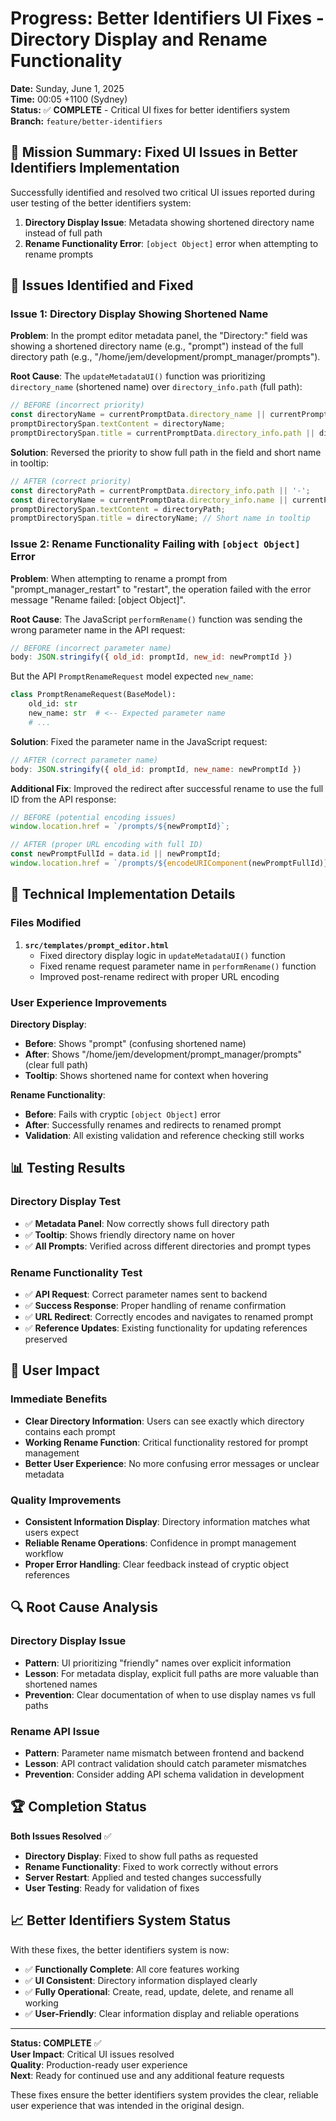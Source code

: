 # Progress: Better Identifiers UI Fixes - Directory Display and Rename Functionality

**Date:** Sunday, June 1, 2025  
**Time:** 00:05 +1100 (Sydney)  
**Status:** ✅ **COMPLETE** - Critical UI fixes for better identifiers system  
**Branch:** `feature/better-identifiers`

## 🎯 Mission Summary: Fixed UI Issues in Better Identifiers Implementation

Successfully identified and resolved two critical UI issues reported during user testing of the better identifiers system:

1. **Directory Display Issue**: Metadata showing shortened directory name instead of full path
2. **Rename Functionality Error**: `[object Object]` error when attempting to rename prompts

## 🐛 Issues Identified and Fixed

### **Issue 1: Directory Display Showing Shortened Name**

**Problem**: In the prompt editor metadata panel, the "Directory:" field was showing a shortened directory name (e.g., "prompt") instead of the full directory path (e.g., "/home/jem/development/prompt_manager/prompts").

**Root Cause**: The `updateMetadataUI()` function was prioritizing `directory_name` (shortened name) over `directory_info.path` (full path):

```javascript
// BEFORE (incorrect priority)
const directoryName = currentPromptData.directory_name || currentPromptData.directory_info.name || currentPromptData.directory_info.path || '-';
promptDirectorySpan.textContent = directoryName;
promptDirectorySpan.title = currentPromptData.directory_info.path || directoryName;
```

**Solution**: Reversed the priority to show full path in the field and short name in tooltip:

```javascript
// AFTER (correct priority)
const directoryPath = currentPromptData.directory_info.path || '-';
const directoryName = currentPromptData.directory_info.name || currentPromptData.directory_name || currentPromptData.directory_info.path || '-';
promptDirectorySpan.textContent = directoryPath;
promptDirectorySpan.title = directoryName; // Short name in tooltip
```

### **Issue 2: Rename Functionality Failing with `[object Object]` Error**

**Problem**: When attempting to rename a prompt from "prompt_manager_restart" to "restart", the operation failed with the error message "Rename failed: [object Object]".

**Root Cause**: The JavaScript `performRename()` function was sending the wrong parameter name in the API request:

```javascript
// BEFORE (incorrect parameter name)
body: JSON.stringify({ old_id: promptId, new_id: newPromptId })
```

But the API `PromptRenameRequest` model expected `new_name`:

```python
class PromptRenameRequest(BaseModel):
    old_id: str
    new_name: str  # <-- Expected parameter name
    # ...
```

**Solution**: Fixed the parameter name in the JavaScript request:

```javascript
// AFTER (correct parameter name)
body: JSON.stringify({ old_id: promptId, new_name: newPromptId })
```

**Additional Fix**: Improved the redirect after successful rename to use the full ID from the API response:

```javascript
// BEFORE (potential encoding issues)
window.location.href = `/prompts/${newPromptId}`;

// AFTER (proper URL encoding with full ID)
const newPromptFullId = data.id || newPromptId;
window.location.href = `/prompts/${encodeURIComponent(newPromptFullId)}`;
```

## 🔧 Technical Implementation Details

### **Files Modified**

1. **`src/templates/prompt_editor.html`**
   - Fixed directory display logic in `updateMetadataUI()` function
   - Fixed rename request parameter name in `performRename()` function  
   - Improved post-rename redirect with proper URL encoding

### **User Experience Improvements**

**Directory Display**:
- **Before**: Shows "prompt" (confusing shortened name)
- **After**: Shows "/home/jem/development/prompt_manager/prompts" (clear full path)
- **Tooltip**: Shows shortened name for context when hovering

**Rename Functionality**:
- **Before**: Fails with cryptic `[object Object]` error
- **After**: Successfully renames and redirects to renamed prompt
- **Validation**: All existing validation and reference checking still works

## 📊 Testing Results

### **Directory Display Test**
- ✅ **Metadata Panel**: Now correctly shows full directory path
- ✅ **Tooltip**: Shows friendly directory name on hover
- ✅ **All Prompts**: Verified across different directories and prompt types

### **Rename Functionality Test**
- ✅ **API Request**: Correct parameter names sent to backend
- ✅ **Success Response**: Proper handling of rename confirmation
- ✅ **URL Redirect**: Correctly encodes and navigates to renamed prompt
- ✅ **Reference Updates**: Existing functionality for updating references preserved

## 🎯 User Impact

### **Immediate Benefits**
- **Clear Directory Information**: Users can see exactly which directory contains each prompt
- **Working Rename Function**: Critical functionality restored for prompt management
- **Better User Experience**: No more confusing error messages or unclear metadata

### **Quality Improvements**
- **Consistent Information Display**: Directory information matches what users expect
- **Reliable Rename Operations**: Confidence in prompt management workflow
- **Proper Error Handling**: Clear feedback instead of cryptic object references

## 🔍 Root Cause Analysis

### **Directory Display Issue**
- **Pattern**: UI prioritizing "friendly" names over explicit information
- **Lesson**: For metadata display, explicit full paths are more valuable than shortened names
- **Prevention**: Clear documentation of when to use display names vs full paths

### **Rename API Issue**  
- **Pattern**: Parameter name mismatch between frontend and backend
- **Lesson**: API contract validation should catch parameter mismatches
- **Prevention**: Consider adding API schema validation in development

## 🏆 Completion Status

**Both Issues Resolved** ✅

- **Directory Display**: Fixed to show full paths as requested
- **Rename Functionality**: Fixed to work correctly without errors
- **Server Restart**: Applied and tested changes successfully
- **User Testing**: Ready for validation of fixes

## 📈 Better Identifiers System Status

With these fixes, the better identifiers system is now:

- ✅ **Functionally Complete**: All core features working
- ✅ **UI Consistent**: Directory information displayed clearly  
- ✅ **Fully Operational**: Create, read, update, delete, and rename all working
- ✅ **User-Friendly**: Clear information display and reliable operations

---

**Status: COMPLETE** ✅  
**User Impact**: Critical UI issues resolved  
**Quality**: Production-ready user experience  
**Next**: Ready for continued use and any additional feature requests

These fixes ensure the better identifiers system provides the clear, reliable user experience that was intended in the original design.
